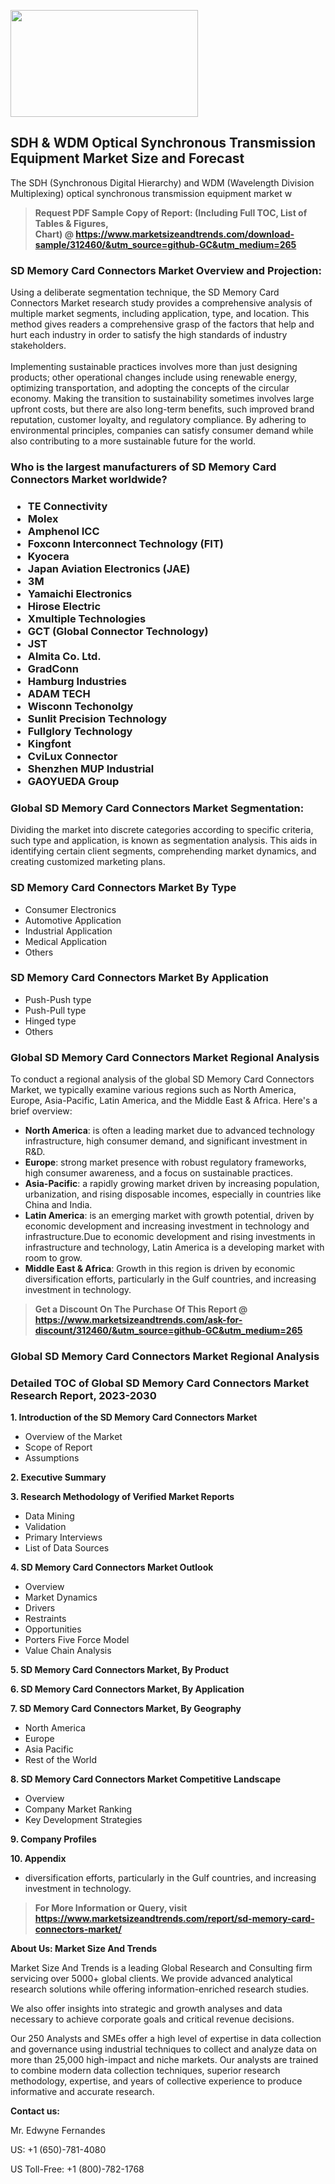 <p><img class="alignnone size-medium wp-image-20088" src="https://ffe5etoiles.com/wp-content/uploads/2024/12/MST1-300x171.png" alt="" width="300" height="171" /></p><h2>SDH & WDM Optical Synchronous Transmission Equipment Market Size and Forecast</h2><p>The SDH (Synchronous Digital Hierarchy) and WDM (Wavelength Division Multiplexing) optical synchronous transmission equipment market w</p><blockquote id="" class=""><strong>Request PDF Sample Copy of Report: (Including Full TOC, List of Tables &amp; Figures, Chart)&nbsp;@&nbsp;<strong><a href="https://www.marketsizeandtrends.com/download-sample/312460/&utm_source=github-GC&utm_medium=265" target="_blank">https://www.marketsizeandtrends.com/download-sample/312460/&utm_source=github-GC&utm_medium=265</a></strong></strong></blockquote><h3 id="" class="">SD Memory Card Connectors Market&nbsp;Overview and Projection:</h3><p id="" class="">Using a deliberate segmentation technique, the SD Memory Card Connectors Market research study provides a comprehensive analysis of multiple market segments, including application, type, and location. This method gives readers a comprehensive grasp of the factors that help and hurt each industry in order to satisfy the high standards of industry stakeholders. <br /> <br />Implementing sustainable practices involves more than just designing products; other operational changes include using renewable energy, optimizing transportation, and adopting the concepts of the circular economy. Making the transition to sustainability sometimes involves large upfront costs, but there are also long-term benefits, such improved brand reputation, customer loyalty, and regulatory compliance. By adhering to environmental principles, companies can satisfy consumer demand while also contributing to a more sustainable future for the world.</p><h3 id="" class="">Who is the largest manufacturers of&nbsp;SD Memory Card Connectors Market worldwide?</h3><h3 class=""><p><ul><li>TE Connectivity </li><li> Molex </li><li> Amphenol ICC </li><li> Foxconn Interconnect Technology (FIT) </li><li> Kyocera </li><li> Japan Aviation Electronics (JAE) </li><li> 3M </li><li> Yamaichi Electronics </li><li> Hirose Electric </li><li> Xmultiple Technologies </li><li> GCT (Global Connector Technology) </li><li> JST </li><li> Almita Co. Ltd. </li><li> GradConn </li><li> Hamburg Industries </li><li> ADAM TECH </li><li> Wisconn Techonolgy </li><li> Sunlit Precision Technology </li><li> Fullglory Technology </li><li> Kingfont </li><li> CviLux Connector </li><li> Shenzhen MUP Industrial </li><li> GAOYUEDA Group</li></ul></p></h3><h3 id="" class="">Global&nbsp;SD Memory Card Connectors Market Segmentation:</h3><p id="" class="">Dividing the market into discrete categories according to specific criteria, such type and application, is known as segmentation analysis. This aids in identifying certain client segments, comprehending market dynamics, and creating customized marketing plans.</p><h3 id="" class="">SD Memory Card Connectors Market&nbsp;By Type</h3><p><p><ul><li>Consumer Electronics</li><li> Automotive Application</li><li> Industrial Application</li><li> Medical Application</li><li> Others</p></li></ul></p></p><h3 id="" class="">SD Memory Card Connectors Market&nbsp;By Application</h3><p class=""><p><ul><li>Push-Push type</li><li> Push-Pull type</li><li> Hinged type</li><li> Others</li></ul></p></p><h3 id="" class="">Global SD Memory Card Connectors Market Regional Analysis</h3><p id="" class="">To conduct a regional analysis of the global SD Memory Card Connectors Market, we typically examine various regions such as North America, Europe, Asia-Pacific, Latin America, and the Middle East &amp; Africa. Here's a brief overview:</p><ul><li><strong>North America</strong>: is often a leading market due to advanced technology infrastructure, high consumer demand, and significant investment in R&amp;D.</li><li><strong>Europe</strong>: strong market presence with robust regulatory frameworks, high consumer awareness, and a focus on sustainable practices.</li><li><strong>Asia-Pacific</strong>: a rapidly growing market driven by increasing population, urbanization, and rising disposable incomes, especially in countries like China and India.</li><li><strong>Latin America</strong>: is an emerging market with growth potential, driven by economic development and increasing investment in technology and infrastructure.Due to economic development and rising investments in infrastructure and technology, Latin America is a developing market with room to grow.</li><li><strong>Middle East &amp; Africa</strong>: Growth in this region is driven by economic diversification efforts, particularly in the Gulf countries, and increasing investment in technology.</li></ul><blockquote id="" class=""><strong>Get a Discount On The Purchase Of This Report @ <strong><a href="https://www.marketsizeandtrends.com/ask-for-discount/312460/&utm_source=github-GC&utm_medium=265" target="_blank">https://www.marketsizeandtrends.com/ask-for-discount/312460/&utm_source=github-GC&utm_medium=265</a></strong></strong></blockquote><h3 id="" class="">Global SD Memory Card Connectors Market Regional Analysis</h3><h3 id="" class="">Detailed TOC of Global SD Memory Card Connectors Market Research Report, 2023-2030</h3><p id="" class=""><strong>1. Introduction of the SD Memory Card Connectors Market</strong></p><ul><li>Overview of the Market</li><li>Scope of Report</li><li>Assumptions</li></ul><p id="" class=""><strong>2. Executive Summary</strong></p><p id="" class=""><strong>3. Research Methodology of Verified Market Reports</strong></p><ul><li>Data Mining</li><li>Validation</li><li>Primary Interviews</li><li>List of Data Sources</li></ul><p id="" class=""><strong>4. SD Memory Card Connectors Market Outlook</strong></p><ul><li>Overview</li><li>Market Dynamics</li><li>Drivers</li><li>Restraints</li><li>Opportunities</li><li>Porters Five Force Model</li><li>Value Chain Analysis</li></ul><p id="" class=""><strong>5. SD Memory Card Connectors Market, By Product</strong></p><p id="" class=""><strong>6. SD Memory Card Connectors Market, By Application</strong></p><p id="" class=""><strong>7. SD Memory Card Connectors Market, By Geography</strong></p><ul><li>North America</li><li>Europe</li><li>Asia Pacific</li><li>Rest of the World</li></ul><p id="" class=""><strong>8. SD Memory Card Connectors Market Competitive Landscape</strong></p><ul><li>Overview</li><li>Company Market Ranking</li><li>Key Development Strategies</li></ul><p id="" class=""><strong>9. Company Profiles</strong></p><p id="" class=""><strong>10. Appendix</strong></p><ul><li>diversification efforts, particularly in the Gulf countries, and increasing investment in technology.</li></ul><blockquote id="" class=""><strong>For More Information or Query, visit <strong><strong><a href="https://www.marketsizeandtrends.com/report/sd-memory-card-connectors-market/" target="_blank">https://www.marketsizeandtrends.com/report/sd-memory-card-connectors-market/</a></strong></strong></strong></blockquote><p id="" class=""><strong>About Us: Market Size And Trends</strong></p><p id="" class="">Market Size And Trends is a leading Global Research and Consulting firm servicing over 5000+ global clients. We provide advanced analytical research solutions while offering information-enriched research studies.</p><p id="" class="">We also offer insights into strategic and growth analyses and data necessary to achieve corporate goals and critical revenue decisions.</p><p id="" class="">Our 250 Analysts and SMEs offer a high level of expertise in data collection and governance using industrial techniques to collect and analyze data on more than 25,000 high-impact and niche markets. Our analysts are trained to combine modern data collection techniques, superior research methodology, expertise, and years of collective experience to produce informative and accurate research.</p><p id="" class=""><strong>Contact us:</strong></p><p id="" class="">Mr. Edwyne Fernandes</p><p id="" class="">US: +1 (650)-781-4080</p><p id="" class="">US Toll-Free: +1 (800)-782-1768</p>
